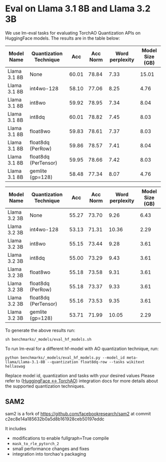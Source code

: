 # Eval on Llama 3.1 8B and Llama 3.2 3B

We use lm-eval tasks for evaluating TorchAO Quantization APIs on HuggingFace models. The results are in the table below:

| Model Name | Quantization Technique    | Acc   |Acc Norm| Word perplexity| Model Size (GB)   |
|------------|---------------------------|-------|--------|----------------|-------------------|
| Llama 3.1 8B  | None                   | 60.01 | 78.84  |       7.33     | 15.01             |
| Llama 3.1 8B  | int4wo-128             | 58.10 | 77.06  |       8.25     | 4.76              |
| Llama 3.1 8B  | int8wo                 | 59.92 | 78.95  |       7.34     | 8.04              |
| Llama 3.1 8B  | int8dq                 | 60.01 | 78.82  |       7.45     | 8.03              |
| Llama 3.1 8B  | float8wo               | 59.83 | 78.61  |       7.37     | 8.03              |
| Llama 3.1 8B  | float8dq (PerRow)      | 59.86 | 78.57  |       7.41     | 8.04              |
| Llama 3.1 8B  | float8dq (PerTensor)   | 59.95 | 78.66  |       7.42     | 8.03              |
| Llama 3.1 8B  | gemlite (gp=128)       | 58.48 | 77.34  |       8.07     | 4.76              |

| Model Name | Quantization Technique    | Acc   |Acc Norm| Word perplexity| Model Size (GB)   |
|------------|---------------------------|-------|--------|----------------|-------------------|
| Llama 3.2 3B  | None                   | 55.27 | 73.70  |       9.26     | 6.43              |
| Llama 3.2 3B  | int4wo-128             | 53.13 | 71.31  |       10.36    | 2.29              |
| Llama 3.2 3B  | int8wo                 | 55.15 | 73.44  |       9.28     | 3.61              |
| Llama 3.2 3B  | int8dq                 | 55.00 | 73.29  |       9.43     | 3.61              |
| Llama 3.2 3B  | float8wo               | 55.18 | 73.58  |       9.31     | 3.61              |
| Llama 3.2 3B  | float8dq (PerRow)      | 55.18 | 73.37  |       9.33     | 3.61              |
| Llama 3.2 3B  | float8dq (PerTensor)   | 55.16 | 73.53  |       9.35     | 3.61              |
| Llama 3.2 3B  | gemlite (gp=128)       | 53.71 | 71.99  |      10.05     | 2.29              |

To generate the above results run:
```
sh benchmarks/_models/eval_hf_models.sh
```

To run lm-eval for a different hf-model with AO quantization technique, run:
```
python benchmarks/_models/eval_hf_models.py --model_id meta-llama/Llama-3.1-8B --quantization float8dq-row --tasks wikitext hellaswag
```
Replace model id, quantization and tasks with your desired values Please refer to ([HuggingFace <-> TorchAO](https://huggingface.co/docs/transformers/main/en//quantization/torchao)) integration docs for more details about the supported quantization techniques.

## SAM2
sam2 is a fork of https://github.com/facebookresearch/sam2 at commit c2ec8e14a185632b0a5d8b161928ceb50197eddc

It includes
- modifications to enable fullgraph=True compile
- `mask_to_rle_pytorch_2`
- small performance changes and fixes
- integration into torchao's packaging
